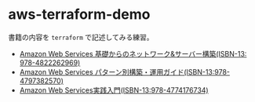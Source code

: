 aws-terraform-demo
==================

書籍の内容を `terraform` で記述してみる練習。

* [Amazon Web Services 基礎からのネットワーク&サーバー構築(ISBN-13: 978-4822262969)](http://www.amazon.co.jp/Amazon-Web-Services-基礎からのネットワーク-サーバー構築/dp/4822262960)
* [Amazon Web Services パターン別構築・運用ガイド(ISBN-13:978-4797382570)](http://www.amazon.co.jp/Amazon-Web-Services-パターン別構築・運用ガイド-NRIネットコム株式会社/dp/4797382570/ref=sr_1_2?ie=UTF8&qid=1449887663&sr=8-2&keywords=aws)
* [Amazon Web Services実践入門(ISBN-13:978-4774176734)](http://www.amazon.co.jp/Amazon-Web-Services実践入門-PRESS-plus/dp/4774176737/ref=sr_1_1?ie=UTF8&qid=1450185483&sr=8-1&keywords=aws)
